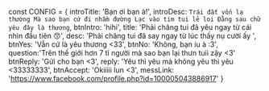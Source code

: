 const CONFIG = {
     introTitle: 'Bạn ơi bạn à!',
     introDesc: `Trái đất vốn lạ thường
     Mà sao bạn cứ đi nhầm đường
     Lạc vào tim tui lẻ loi
     Đằng sau chữ yêu đây là thương`,
     btnIntro: 'hihi',
     title: 'Phải chăng tui đã yêu ngay từ cái nhìn đầu tiên 😙',
     desc: 'Phải chăng tui đã say ngay từ lúc thấy nụ cười ấy ',
     btnYes: 'Vẫn cứ là yêu thương <33',
     btnNo: 'Không, bạn iu à :3',
     question:'Trên thế giới hơn 7 tỉ người mà sao bạn lại thưn tuii zậy <3'
     btnReply: 'Gửi cho bạn <3',
     reply: 'Yêu thì yêu mà không yêu thì yêu <33333333',
     btnAccept: 'Okiiiii lun <3',
     messLink: 'https://www.facebook.com/profile.php?id=100005043886917'
 }                
